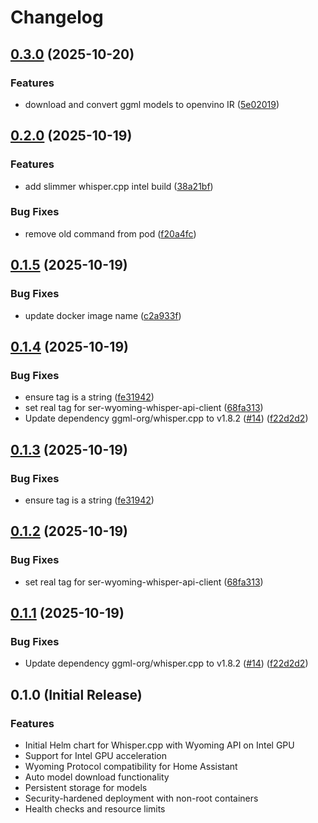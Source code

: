 # Changelog

## [0.3.0](https://github.com/mikesmitty/whisper-wyoming-openvino/compare/whisper-wyoming-openvino-v0.2.0...whisper-wyoming-openvino-v0.3.0) (2025-10-20)


### Features

* download and convert ggml models to openvino IR ([5e02019](https://github.com/mikesmitty/whisper-wyoming-openvino/commit/5e020195c6272eb77dad59bdf2c8168f9e9f0479))

## [0.2.0](https://github.com/mikesmitty/whisper-wyoming-openvino/compare/whisper-wyoming-openvino-v0.1.5...whisper-wyoming-openvino-v0.2.0) (2025-10-19)


### Features

* add slimmer whisper.cpp intel build ([38a21bf](https://github.com/mikesmitty/whisper-wyoming-openvino/commit/38a21bf850835b0c077e363c5be02dcc68eba189))


### Bug Fixes

* remove old command from pod ([f20a4fc](https://github.com/mikesmitty/whisper-wyoming-openvino/commit/f20a4fc4cbaad3f572967150159d75964ca577ea))

## [0.1.5](https://github.com/mikesmitty/whisper-wyoming-openvino/compare/whisper-wyoming-openvino-v0.1.4...whisper-wyoming-openvino-v0.1.5) (2025-10-19)


### Bug Fixes

* update docker image name ([c2a933f](https://github.com/mikesmitty/whisper-wyoming-openvino/commit/c2a933f5db2813bd99f8c0a9014658aad9b0fdd4))

## [0.1.4](https://github.com/mikesmitty/whisper-wyoming-openvino/compare/whisper-wyoming-openvino-v0.1.3...whisper-wyoming-openvino-v0.1.4) (2025-10-19)


### Bug Fixes

* ensure tag is a string ([fe31942](https://github.com/mikesmitty/whisper-wyoming-openvino/commit/fe319426177aeb58e2db1f3fba3837d350856611))
* set real tag for ser-wyoming-whisper-api-client ([68fa313](https://github.com/mikesmitty/whisper-wyoming-openvino/commit/68fa3136721566a50e57308af474c7288a617527))
* Update dependency ggml-org/whisper.cpp to v1.8.2 ([#14](https://github.com/mikesmitty/whisper-wyoming-openvino/issues/14)) ([f22d2d2](https://github.com/mikesmitty/whisper-wyoming-openvino/commit/f22d2d2095d2915258ee14fe6af9920dc773e075))

## [0.1.3](https://github.com/mikesmitty/whisper-wyoming-openvino/compare/whisper-wyoming-openvino-v0.1.2...whisper-wyoming-openvino-v0.1.3) (2025-10-19)


### Bug Fixes

* ensure tag is a string ([fe31942](https://github.com/mikesmitty/whisper-wyoming-openvino/commit/fe319426177aeb58e2db1f3fba3837d350856611))

## [0.1.2](https://github.com/mikesmitty/whisper-wyoming-openvino/compare/whisper-wyoming-openvino-v0.1.1...whisper-wyoming-openvino-v0.1.2) (2025-10-19)


### Bug Fixes

* set real tag for ser-wyoming-whisper-api-client ([68fa313](https://github.com/mikesmitty/whisper-wyoming-openvino/commit/68fa3136721566a50e57308af474c7288a617527))

## [0.1.1](https://github.com/mikesmitty/whisper-wyoming-openvino/compare/whisper-wyoming-openvino-v0.1.0...whisper-wyoming-openvino-v0.1.1) (2025-10-19)


### Bug Fixes

* Update dependency ggml-org/whisper.cpp to v1.8.2 ([#14](https://github.com/mikesmitty/whisper-wyoming-openvino/issues/14)) ([f22d2d2](https://github.com/mikesmitty/whisper-wyoming-openvino/commit/f22d2d2095d2915258ee14fe6af9920dc773e075))

## 0.1.0 (Initial Release)

### Features

* Initial Helm chart for Whisper.cpp with Wyoming API on Intel GPU
* Support for Intel GPU acceleration
* Wyoming Protocol compatibility for Home Assistant
* Auto model download functionality
* Persistent storage for models
* Security-hardened deployment with non-root containers
* Health checks and resource limits
